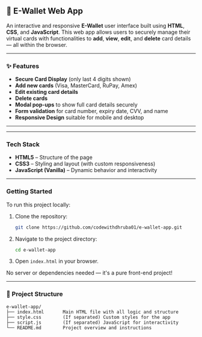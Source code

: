 ## 📱 E-Wallet Web App

An interactive and responsive **E-Wallet** user interface built using **HTML**, **CSS**, and **JavaScript**. This web app allows users to securely manage their virtual cards with functionalities to **add**, **view**, **edit**, and **delete** card details — all within the browser.

---

### ✨ Features

*  **Secure Card Display** (only last 4 digits shown)
*  **Add new cards** (Visa, MasterCard, RuPay, Amex)
*  **Edit existing card details**
*  **Delete cards**
*  **Modal pop-ups** to show full card details securely
*  **Form validation** for card number, expiry date, CVV, and name
*  **Responsive Design** suitable for mobile and desktop

---


---

###  Tech Stack

* **HTML5** – Structure of the page
* **CSS3** – Styling and layout (with custom responsiveness)
* **JavaScript (Vanilla)** – Dynamic behavior and interactivity

---

###  Getting Started

To run this project locally:

1. Clone the repository:

   ```bash
   git clone https://github.com/codewithdhruba01/e-wallet-app.git
   ```
2. Navigate to the project directory:

   ```bash
   cd e-wallet-app
   ```
3. Open `index.html` in your browser.

No server or dependencies needed — it's a pure front-end project!

---

### 📂 Project Structure

```
e-wallet-app/
├── index.html       Main HTML file with all logic and structure
├── style.css        (If separated) Custom styles for the app
├── script.js        (If separated) JavaScript for interactivity
└── README.md        Project overview and instructions
```
